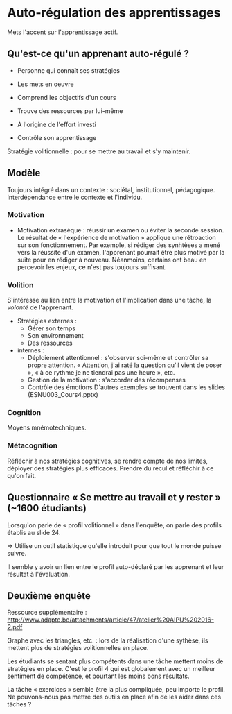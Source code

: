 # Auto-régulation des apprentissages

Mets l'accent sur l'apprentissage actif.

## Qu'est-ce qu'un apprenant auto-régulé ?
* Personne qui connaît ses stratégies
* Les mets en oeuvre
* Comprend les objectifs d'un cours

* Trouve des ressources par lui-même
* À l'origine de l'effort investi
* Contrôle son apprentissage

Stratégie volitionnelle : pour se mettre au travail et s'y maintenir.

## Modèle
Toujours intégré dans un contexte : sociétal, institutionnel, pédagogique.
Interdépendance entre le contexte et l'individu.

### Motivation
* Motivation extrasèque : réussir un examen ou éviter la seconde session.
Le résultat de « l'expérience de motivation » applique une rétroaction  sur son fonctionnement.
Par exemple, si rédiger des synhtèses a mené vers la réussite d'un examen, l'apprenant pourrait être plus motivé par la suite pour en rédiger à nouveau.
Néanmoins, certains ont beau en percevoir les enjeux, ce n'est pas toujours suffisant.

### Volition
S'intéresse  au lien entre la motivation et l'implication dans une tâche, la *volonté* de l'apprenant.

* Stratégies externes :
  * Gérer son temps
  * Son environnement
  * Des ressources
* internes :
  * Déploiement attentionnel : s'observer soi-même et contrôler sa propre attention. « Attention, j'ai raté la question qu'il vient de poser », « à ce rythme je ne tiendrai pas une heure », etc.
  * Gestion de la motivation : s'accorder des récompenses
  * Contrôle des émotions
D'autres exemples se trouvent dans les slides (ESNU003_Cours4.pptx)

### Cognition
Moyens mnémotechniques.

### Métacognition
Réfléchir à nos stratégies cognitives, se rendre compte de nos limites, déployer des stratégies plus efficaces.
Prendre du recul et réfléchir à ce qu'on fait.

## Questionnaire « Se mettre au travail et y rester » (~1600 étudiants)
Lorsqu'on parle de « profil volitionnel » dans l'enquête, on parle des profils établis au slide 24.

=> Utilise un outil statistique qu'elle introduit pour que tout le monde puisse suivre.

Il semble y avoir un lien entre le profil auto-déclaré par les apprenant et leur résultat à l'évaluation.

## Deuxième enquête
Ressource supplémentaire : http://www.adapte.be/attachments/article/47/atelier%20AIPU%202016-2.pdf

Graphe avec les triangles, etc. : lors de la réalisation d'une sythèse, ils mettent plus de stratégies volitionnelles en place.

Les étudiants se sentant plus compétents dans une tâche mettent moins de stratégies en place.
C'est le profil 4 qui est globalement avec un meilleur sentiment de compétence, et pourtant les moins bons résultats.

La tâche « exercices » semble être la plus compliquée, peu importe le profil. Ne pouvons-nous pas mettre des outils en place afin de les aider dans ces tâches ?
